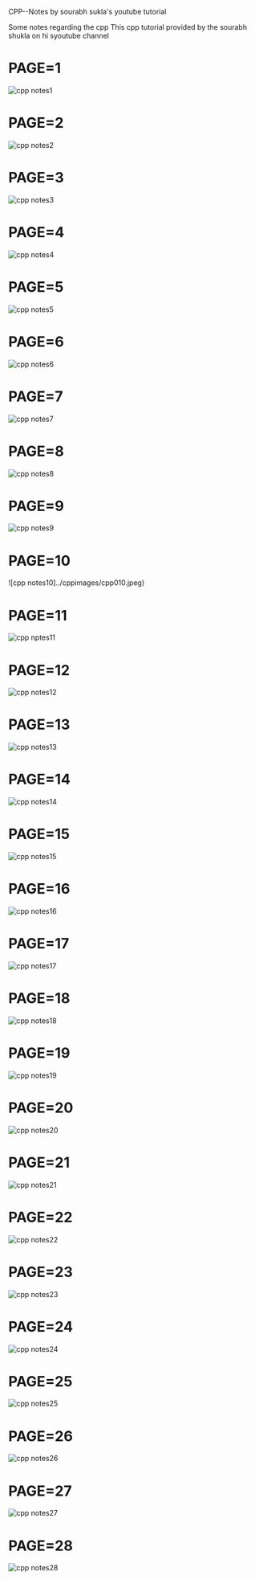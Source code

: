 CPP--Notes by sourabh sukla's youtube tutorial

Some notes regarding the cpp 
This cpp tutorial provided by the sourabh shukla on hi syoutube channel

# PAGE=1
![cpp notes1](./cppimages/cpp001.jpeg)
# PAGE=2
![cpp notes2](./cppimages/cpp002.jpeg)
# PAGE=3
![cpp notes3](./cppimages/cpp003.jpeg)
# PAGE=4
![cpp notes4](./cppimages/cpp004.jpeg)
# PAGE=5
![cpp notes5](./cppimages/cpp005.jpeg)
# PAGE=6
![cpp notes6](./cppimages/cpp006.jpeg)
# PAGE=7
![cpp notes7](./cppimages/cpp007.jpeg)
# PAGE=8
![cpp notes8](./cppimages/cpp008.jpeg)
# PAGE=9
![cpp notes9](./cppimages/cpp009.jpeg)
# PAGE=10
![cpp notes10]../cppimages/cpp010.jpeg)
# PAGE=11
![cpp nptes11](./cppimages/cpp011.jpeg)
# PAGE=12
![cpp notes12](./cppimages/cpp012.jpeg)
# PAGE=13
![cpp notes13](./cppimages/cpp013.jpeg)
# PAGE=14
![cpp notes14](./cppimages/cpp014.jpeg)
# PAGE=15
![cpp notes15](./cppimages/cpp015.jpeg)
# PAGE=16
![cpp notes16](./cppimages/cpp016.jpeg)
# PAGE=17
![cpp notes17](./cppimages/cpp017.jpeg)
# PAGE=18
![cpp notes18](./cppimages/cpp018.jpeg)
# PAGE=19
![cpp notes19](./cppimages/cpp019.jpeg)
# PAGE=20
![cpp notes20](./cppimages/cpp020.jpeg)
# PAGE=21
![cpp notes21](./cppimages/cpp021.jpeg)
# PAGE=22
![cpp notes22](./cppimages/cpp022.jpeg)
# PAGE=23
![cpp notes23](./cppimages/cpp023.jpeg)
# PAGE=24
![cpp notes24](./cppimages/cpp024.jpeg)
# PAGE=25
![cpp notes25](./cppimages/cpp025.jpeg)
# PAGE=26
![cpp notes26](./cppimages/cpp026.jpeg)
# PAGE=27
![cpp notes27](./cppimages/cpp027.jpeg)
# PAGE=28
![cpp notes28](./cppimages/cpp028.jpeg)